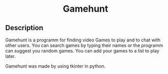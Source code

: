 <h1 align=center > Gamehunt </h1>


## Description
Gamehunt is a programm for finding video Games to play and to chat with other users. You can search games by typing their names or the programm can suggest you random games. You can add your games to a list to play later.

Gamehunt was made by using tkinter in python.


